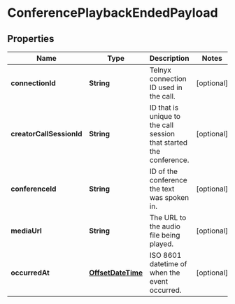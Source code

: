 # ConferencePlaybackEndedPayload

## Properties
Name | Type | Description | Notes
------------ | ------------- | ------------- | -------------
**connectionId** | **String** | Telnyx connection ID used in the call. |  [optional]
**creatorCallSessionId** | **String** | ID that is unique to the call session that started the conference. |  [optional]
**conferenceId** | **String** | ID of the conference the text was spoken in. |  [optional]
**mediaUrl** | **String** | The URL to the audio file being played. |  [optional]
**occurredAt** | [**OffsetDateTime**](OffsetDateTime.md) | ISO 8601 datetime of when the event occurred. |  [optional]
